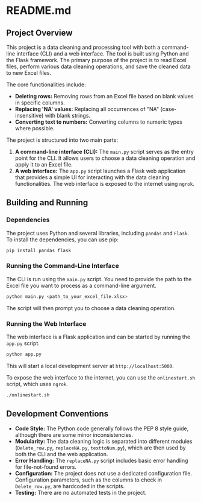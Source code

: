 # README.md

## Project Overview

This project is a data cleaning and processing tool with both a command-line interface (CLI) and a web interface. The tool is built using Python and the Flask framework. The primary purpose of the project is to read Excel files, perform various data cleaning operations, and save the cleaned data to new Excel files.

The core functionalities include:
*   **Deleting rows:** Removing rows from an Excel file based on blank values in specific columns.
*   **Replacing 'NA' values:** Replacing all occurrences of "NA" (case-insensitive) with blank strings.
*   **Converting text to numbers:** Converting columns to numeric types where possible.

The project is structured into two main parts:
1.  **A command-line interface (CLI):** The `main.py` script serves as the entry point for the CLI. It allows users to choose a data cleaning operation and apply it to an Excel file.
2.  **A web interface:** The `app.py` script launches a Flask web application that provides a simple UI for interacting with the data cleaning functionalities. The web interface is exposed to the internet using `ngrok`.

## Building and Running

### Dependencies

The project uses Python and several libraries, including `pandas` and `Flask`. To install the dependencies, you can use pip:

```bash
pip install pandas flask
```

### Running the Command-Line Interface

The CLI is run using the `main.py` script. You need to provide the path to the Excel file you want to process as a command-line argument.

```bash
python main.py <path_to_your_excel_file.xlsx>
```

The script will then prompt you to choose a data cleaning operation.

### Running the Web Interface

The web interface is a Flask application and can be started by running the `app.py` script.

```bash
python app.py
```

This will start a local development server at `http://localhost:5000`.

To expose the web interface to the internet, you can use the `onlinestart.sh` script, which uses `ngrok`.

```bash
./onlinestart.sh
```

## Development Conventions

*   **Code Style:** The Python code generally follows the PEP 8 style guide, although there are some minor inconsistencies.
*   **Modularity:** The data cleaning logic is separated into different modules (`Delete_row.py`, `replaceNA.py`, `texttoNum.py`), which are then used by both the CLI and the web application.
*   **Error Handling:** The `replaceNA.py` script includes basic error handling for file-not-found errors.
*   **Configuration:** The project does not use a dedicated configuration file. Configuration parameters, such as the columns to check in `Delete_row.py`, are hardcoded in the scripts.
*   **Testing:** There are no automated tests in the project.
